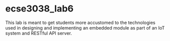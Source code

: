 # ecse3038_lab6
This lab is meant to get students more accustomed to the technologies used in designing and implementing an embedded module as part of an IoT system and RESTful API server.
